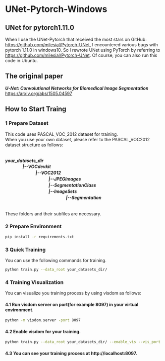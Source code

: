 # UNet-Pytorch-Windows
## UNet for pytorch1.11.0  
When I use the UNet-Pytorch that received the most stars on GitHub: https://github.com/milesial/Pytorch-UNet, I encountered various bugs with pytorch 1.11.0 in windows10. So I rewrote UNet using PyTorch by referring to https://github.com/milesial/Pytorch-UNet. Of course, you can also run this code in Ubuntu.
## The original paper  
***U-Net: Convolutional Networks for Biomedical Image Segmentation***   
https://arxiv.org/abs/1505.04597
## How to Start Traing
### 1 Prepare Dataset
This code uses PASCAL_VOC_2012 dataset for training.  
When you use your own dataset, please refer to the PASCAL_VOC2012 dataset structure as follows:  
  　  
     
***your_datasets_dir   
　　　　|--VOCdevkit  
　　　　　　　|--VOC2012  
　　　　　　　　　　|--JPEGImages  
　　　　　　　　　　|--SegmentationClass  
　　　　　　　　　　|--ImageSets  
　　　　　　　　　　　　　　|--Segmentation***  
                   　  
                      
These folders and their subfiles are necessary.  
### 2 Prepare Environment  
```bash
pip install -r requirements.txt
```  
### 3 Quick Training
You can use the following commands for training.  
```bash
python train.py --data_root your_datasets_dir/
```
### 4 Training Visualization  
You can visualize you training process by using visdom as follows:  
#### 4.1 Run visdom server on port(for example 8097) in your virtual environment.  
```bash
python -m visdom.server -port 8097
```  
#### 4.2 Enable visdom for your training.  
```bash
python train.py --data_root your_datasets_dir/ --enable_vis --vis_port 8097
```  
#### 4.3 You can see your training process at http://localhost:8097.  
